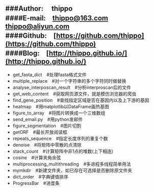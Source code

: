 ###Author: 　**thippo**   
####E-mail:　[thippo@163.com](mailto:thippo@163.com)　[thippo@aliyun.com](mailto:thippo@aliyun.com)   
####Github:　[https://github.com/thippo](https://github.com/thippo)   
####Blog:　[http://thippo.github.io/](http://thippo.github.io/)   
---

 - get_fasta_dict　#处理fasta格式文件
 - multiple_replace　#对一个字符串的多个字符同时做替换
 - analyse_interposcan_result　#分析interproscan后的文件
 - get_web_content　#获取网页源文件，就是模仿浏览器的爬虫
 - find_gene_position　#查找指定区域是否在基因内以及上下游的基因
 - heatmap　#用matplotlib以DataFrame画热基图
 - figure_to_array　#将图片转换成一个三维数组
 - send_email.py　#用python发邮件
 - figure_segmentation　#图片切割
 - getORF　#最长开放阅读框
 - repeats_sequence　#指定长度序列的重复个数
 - denoise　#将矩阵中零散的点清除
 - stack_count　#计算矩阵中非1点的堆数(上下相连)
 - cosine　#计算夹角余弦
 - multiprocessing_multithreading　#多进程多线程简单用法
 - mymkdir　#新建文件夹，如已存在可选择是否删除原文件夹
 - dict_order　#字典键值排序
 - ProgressBar　#进度条

